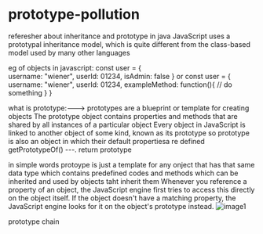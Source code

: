 # prototype-pollution
referesher about inheritance and prototype in java
JavaScript uses a prototypal inheritance model, 
which is quite different from the class-based model used by many other languages

eg of objects in javascript:
const user =  {                                                       
    username: "wiener",
    userId: 01234,
    isAdmin: false
}
or 
const user =  {
    username: "wiener",
    userId: 01234,
    exampleMethod: function(){
        // do something
    }
}

what is prototype:--->  prototypes are a blueprint or template for creating objects
The prototype object contains properties and methods that are shared by all instances of a particular object
Every object in JavaScript is linked to another object of some kind, known as its prototype
so prototype is also an object in which their default propertiesa re defined
getPrototypeOf()   ---. return prototype

in simple words protoype is just a template for any onject that has that same data type which contains 
predefined codes and methods which can be inherited and used by objects taht inherit them
Whenever you reference a property of an object, the JavaScript engine first tries to access this directly on the object itself. 
If the object doesn't have a matching property, the JavaScript engine looks for it on the object's prototype instead. 
![image1](https://portswigger.net/web-security/prototype-pollution/images/prototype-pollution-inheritance.svg)

prototype chain
